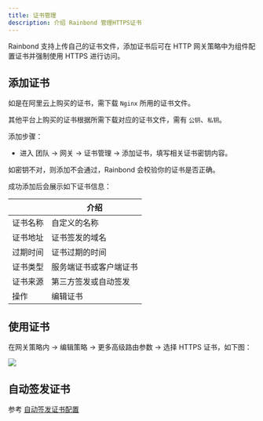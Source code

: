```yaml
---
title: 证书管理
description: 介绍 Rainbond 管理HTTPS证书
---
```


Rainbond 支持上传自己的证书文件，添加证书后可在 HTTP 网关策略中为组件配置证书并强制使用 HTTPS 进行访问。

## 添加证书

如是在阿里云上购买的证书，需下载 `Nginx` 所用的证书文件。

其他平台上购买的证书根据所需下载对应的证书文件，需有 `公钥`、`私钥`。

添加步骤：

* 进入 团队 -> 网关 -> 证书管理 -> 添加证书，填写相关证书密钥内容。

如密钥不对，则添加不会通过，Rainbond 会校验你的证书是否正确。

成功添加后会展示如下证书信息：

|          | 介绍                   |
| -------- | ---------------------- |
| 证书名称 | 自定义的名称           |
| 证书地址 | 证书签发的域名         |
| 过期时间 | 证书过期的时间         |
| 证书类型 | 服务端证书或客户端证书 |
| 证书来源 | 第三方签发或自动签发   |
| 操作     | 编辑证书               |

## 使用证书

在网关策略内 -> 编辑策略 -> 更多高级路由参数 -> 选择 HTTPS 证书，如下图：

![](https://static.goodrain.com/docs/5.6/use-manual/team-manage/gateway/certs.png)



## 自动签发证书

参考 [自动签发证书配置](../../../../ops-guide/management/auto-cert.md)
